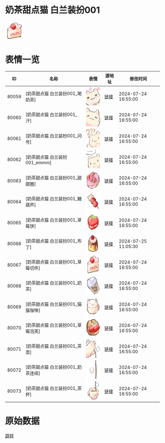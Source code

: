 # 奶茶甜点猫 白兰装扮001

<img src="./cover.png" height="60" alt="cover" />

# 表情一览

|ID|名称|表情|源地址|修改时间|
|----|----|----|----|----|
|80059|[奶茶甜点猫 白兰装扮001_喝奶茶]|<img src="./pic/080059_%5B奶茶甜点猫 白兰装扮001_喝奶茶%5D.png" height="60" alt="喝奶茶"/>|[链接](https://i0.hdslb.com/bfs/garb/2655213a8d632a6b95de5d1725adaba6bef568b9.png)|2024-07-24 16:55:00|
|80060|[奶茶甜点猫 白兰装扮001_汗]|<img src="./pic/080060_%5B奶茶甜点猫 白兰装扮001_汗%5D.png" height="60" alt="汗"/>|[链接](https://i0.hdslb.com/bfs/garb/024218a7457031946653d02bf54a6a4c439b28d7.png)|2024-07-24 16:55:00|
|80061|[奶茶甜点猫 白兰装扮001_问号]|<img src="./pic/080061_%5B奶茶甜点猫 白兰装扮001_问号%5D.png" height="60" alt="问号"/>|[链接](https://i0.hdslb.com/bfs/garb/37e3a21933f0fbdeee1098b54cabea6303e2a442.png)|2024-07-24 16:55:00|
|80062|[奶茶甜点猫 白兰装扮001_emmm]|<img src="./pic/080062_%5B奶茶甜点猫 白兰装扮001_emmm%5D.png" height="60" alt="emmm"/>|[链接](https://i0.hdslb.com/bfs/garb/32795e2fee9d25aae7386a86b8c4de4c4c24aa59.png)|2024-07-24 16:55:00|
|80063|[奶茶甜点猫 白兰装扮001_甜甜圈]|<img src="./pic/080063_%5B奶茶甜点猫 白兰装扮001_甜甜圈%5D.png" height="60" alt="甜甜圈"/>|[链接](https://i0.hdslb.com/bfs/garb/a42cf5cddf218fa45ed28d8c795a77726c027f20.png)|2024-07-24 16:55:00|
|80064|[奶茶甜点猫 白兰装扮001_糖葫芦]|<img src="./pic/080064_%5B奶茶甜点猫 白兰装扮001_糖葫芦%5D.png" height="60" alt="糖葫芦"/>|[链接](https://i0.hdslb.com/bfs/garb/a389ae9890f6516cf42f99450293aa4ba628d069.png)|2024-07-24 16:55:00|
|80065|[奶茶甜点猫 白兰装扮001_草莓饼]|<img src="./pic/080065_%5B奶茶甜点猫 白兰装扮001_草莓饼%5D.png" height="60" alt="草莓饼"/>|[链接](https://i0.hdslb.com/bfs/garb/ca7bf6332fb4522a4fde062de95e62cb362d97c2.png)|2024-07-24 16:55:00|
|80066|[奶茶甜点猫 白兰装扮001_布丁]|<img src="./pic/080066_%5B奶茶甜点猫 白兰装扮001_布丁%5D.png" height="60" alt="布丁"/>|[链接](https://i0.hdslb.com/bfs/garb/b93c56e5f1ab908e6c1c3ea0526f2b2d39b8c212.png)|2024-07-25 11:05:30|
|80067|[奶茶甜点猫 白兰装扮001_草莓切件]|<img src="./pic/080067_%5B奶茶甜点猫 白兰装扮001_草莓切件%5D.png" height="60" alt="草莓切件"/>|[链接](https://i0.hdslb.com/bfs/garb/595e71400ed49bc583c770446fbbe9d699e5789e.png)|2024-07-24 16:55:00|
|80068|[奶茶甜点猫 白兰装扮001_奶茶]|<img src="./pic/080068_%5B奶茶甜点猫 白兰装扮001_奶茶%5D.png" height="60" alt="奶茶"/>|[链接](https://i0.hdslb.com/bfs/garb/368f2376412fcdd3a93a484cfba0154e6501db0c.png)|2024-07-24 16:55:00|
|80069|[奶茶甜点猫 白兰装扮001_猫猫咖啡]|<img src="./pic/080069_%5B奶茶甜点猫 白兰装扮001_猫猫咖啡%5D.png" height="60" alt="猫猫咖啡"/>|[链接](https://i0.hdslb.com/bfs/garb/387cda0c7bc4ba86144a7b6252cf3c98ed7f90cc.png)|2024-07-24 16:55:00|
|80070|[奶茶甜点猫 白兰装扮001_草莓泡芙]|<img src="./pic/080070_%5B奶茶甜点猫 白兰装扮001_草莓泡芙%5D.png" height="60" alt="草莓泡芙"/>|[链接](https://i0.hdslb.com/bfs/garb/2699e365a5504dd93718d45636ea01b2eea76ecf.png)|2024-07-24 16:55:00|
|80071|[奶茶甜点猫 白兰装扮001_茶壶]|<img src="./pic/080071_%5B奶茶甜点猫 白兰装扮001_茶壶%5D.png" height="60" alt="茶壶"/>|[链接](https://i0.hdslb.com/bfs/garb/f2dc4fba5adc23205696c435b86cf5a208ff93c7.png)|2024-07-24 16:55:00|
|80072|[奶茶甜点猫 白兰装扮001_奶茶连续]|<img src="./pic/080072_%5B奶茶甜点猫 白兰装扮001_奶茶连续%5D.png" height="60" alt="奶茶连续"/>|[链接](https://i0.hdslb.com/bfs/garb/725fa32492da70fabf792a41ef80ae70e71bc7fb.png)|2024-07-24 16:55:00|
|80073|[奶茶甜点猫 白兰装扮001_茶杯]|<img src="./pic/080073_%5B奶茶甜点猫 白兰装扮001_茶杯%5D.png" height="60" alt="茶杯"/>|[链接](https://i0.hdslb.com/bfs/garb/5857b9970dc411ec74b33168c1aa4d901e3e5bfe.png)|2024-07-24 16:55:00|

# 原始数据

[跳转](./raw.json)

